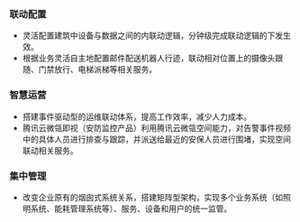 ### 联动配置
- 灵活配置建筑中设备与数据之间的内联动逻辑，分钟级完成联动逻辑的下发生效。
- 根据业务灵活自主地配置邮件配送机器人行迹，联动相对位置上的摄像头跟随、门禁放行、电梯派梯等相关服务。

### 智慧运营
- 搭建事件驱动型的运维联动体系，提高工作效率，减少人力成本。
- 腾讯云微瓴即视（安防监控产品）利用腾讯云微瓴空间能力，对告警事件视频中的具体人员进行排查与跟踪，并派送给最近的安保人员进行围堵，实现空间联动相关服务。

### 集中管理
- 改变企业原有的烟囱式系统关系，搭建矩阵型架构，实现多个业务系统（如照明系统、能耗管理系统等）、服务、设备和用户的统一监管。
